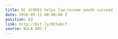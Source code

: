 ```yaml
---
title: DC SCORES helps low-income youth succeed
date: 2016-05-11 00:00:00 Z
position: 63
link: http://bit.ly/DCSabc7
source: WJLA ABC-7
---
```


